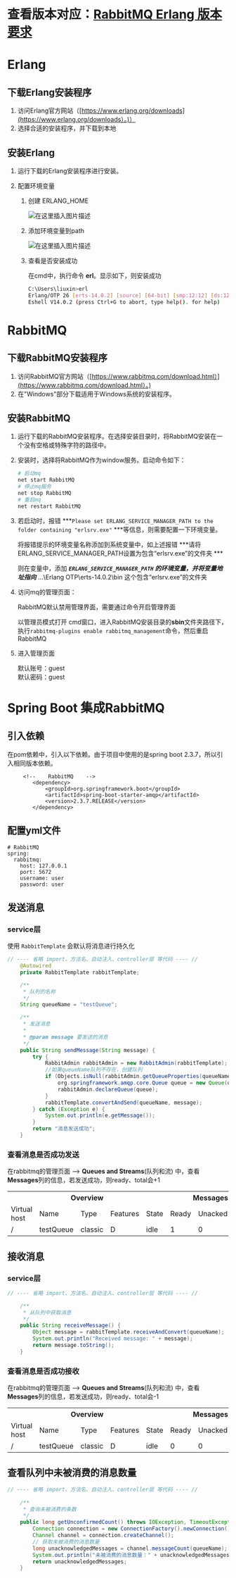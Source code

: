 # 查看版本对应：[RabbitMQ Erlang 版本要求](https://www.rabbitmq.com/which-erlang.html)

# Erlang

## 下载Erlang安装程序

1.  访问Erlang官方网站（[https://www.erlang.org/downloads](https://www.erlang.org/downloads）。)）
2.  选择合适的安装程序，并下载到本地

## 安装Erlang

1.  运行下载的Erlang安装程序进行安装。

2.  配置环境变量
    1.  创建 ERLANG\_HOME

        ![在这里插入图片描述](https://img-blog.csdnimg.cn/4968adb143424091ab555e90f1ed0542.png "在这里插入图片描述")
    2.  添加环境变量到path

        ![在这里插入图片描述](https://img-blog.csdnimg.cn/6537a1b0ff7b4f0aaa0c601fc0c92cd2.png "在这里插入图片描述")
    3.  查看是否安装成功

        在cmd中，执行命令 **erl**。显示如下，则安装成功

        ```bash
        C:\Users\liuxin>erl
        Erlang/OTP 26 [erts-14.0.2] [source] [64-bit] [smp:12:12] [ds:12:12:10] [async-threads:1] [jit:ns]
        Eshell V14.0.2 (press Ctrl+G to abort, type help(). for help)
        ```

# RabbitMQ

## 下载RabbitMQ安装程序

1.  访问RabbitMQ官方网站（[https://www.rabbitmq.com/download.html）](https://www.rabbitmq.com/download.html）。)
2.  在"Windows"部分下载适用于Windows系统的安装程序。

## 安装RabbitMQ

1.  运行下载的RabbitMQ安装程序。在选择安装目录时，将RabbitMQ安装在一个没有空格或特殊字符的路径中。

2.  安装时，选择将RabbitMQ作为window服务。启动命令如下：
    ```bash
    # 启动mq
    net start RabbitMQ
    # 停止mq服务
    net stop RabbitMQ
    # 重启mq
    net restart RabbitMQ
    ```

3.  若启动时，报错 \*\*\*`Please set ERLANG_SERVICE_MANAGER_PATH to the folder containing "erlsrv.exe"`  \*\*\*等信息，则需要配置一下环境变量。

    将报错提示的环境变量名称添加到系统变量中，如上述报错 \*\*\*请将ERLANG\_SERVICE\_MANAGER\_PATH设置为包含“erlsrv.exe”的文件夹  \*\*\*

    则在变量中，添加 ***`ERLANG_SERVICE_MANAGER_PATH`  的环境变量，并将变量地址指向*** ...\Erlang OTP\erts-14.0.2\bin 这个包含“erlsrv.exe”的文件夹

4.  访问mq的管理页面：

    RabbitMQ默认禁用管理界面，需要通过命令开启管理界面

    以管理员模式打开 cmd窗口，进入RabbitMQ安装目录的**sbin**文件夹路径下，执行`rabbitmq-plugins enable rabbitmq_management`命令，然后重启RabbitMQ

5.  进入管理页面

    默认账号：guest\
    默认密码：guest

# Spring Boot 集成RabbitMQ

## 引入依赖

在pom依赖中，引入以下依赖。由于项目中使用的是spring boot 2.3.7，所以引入相同版本依赖。

         <!--    RabbitMQ    -->
            <dependency>
                <groupId>org.springframework.boot</groupId>
                <artifactId>spring-boot-starter-amqp</artifactId>
                <version>2.3.7.RELEASE</version>
            </dependency>

## 配置yml文件

    # RabbitMQ
    spring:
      rabbitmq:
        host: 127.0.0.1
        port: 5672
        username: user
        password: user

## 发送消息

### service层

使用 `RabbitTemplate` 会默认将消息进行持久化

```java
// ---- 省略 import、方法名、自动注入、controller层 等代码 ---- //  	
	@Autowired
    private RabbitTemplate rabbitTemplate;

    /**
     * 队列的名称
     */
    String queueName = "testQueue";

    /**
     * 发送消息
     *
     * @param message 要发送的消息
     */
    public String sendMessage(String message) {
        try {
            RabbitAdmin rabbitAdmin = new RabbitAdmin(rabbitTemplate);
            //如果queueName队列不存在，创建队列
            if (Objects.isNull(rabbitAdmin.getQueueProperties(queueName))) {
                org.springframework.amqp.core.Queue queue = new Queue(queueName);
                rabbitAdmin.declareQueue(queue);
            }
            rabbitTemplate.convertAndSend(queueName, message);
        } catch (Exception e) {
            System.out.println(e.getMessage());
        }
        return "消息发送成功";
    }
```

### 查看消息是否成功发送

在rabbitmq的管理页面 --> **Queues and Streams**(队列和流) 中，查看**Messages**列的信息，若发送成功，则ready、total会+1

<table>
    <tr> 
    	<th colspan="5">Overview</th>
        <th colspan="3">Messages</th>
		<th colspan="3">Message rates</th>
   </tr>
   <tr> 
		<td>Virtual host</td>
   		<td>Name</td>
   		<td>Type</td>
   		<td>Features</td>
   		<td>State</td>
   		<td>Ready</td>
   		<td>Unacked</td>
   		<td>Total</td>
   		<td>incoming</td>
   		<td>deliver / get</td>
   		<td>ack</td>
   </tr>
    <tr> 
		<td>/</td>
   		<td>testQueue</td>
   		<td>	classic</td>
   		<td>D</td>
   		<td>idle</td>
   		<td>1</td>
   		<td>0</td>
   		<td>1</td>
   		<td>0.00/s</td>
   		<td>0.00/s</td>
   		<td>0.00/s</td>
   </tr>
</table>

## 接收消息

### service层

```java
// ---- 省略 import、方法名、自动注入、controller层 等代码 ---- //

    /**
     * 从队列中获取消息
     */
    public String receiveMessage() {
        Object message = rabbitTemplate.receiveAndConvert(queueName);
        System.out.println("Received message: " + message);
        return message.toString();
    }
```

### 查看消息是否成功接收

在rabbitmq的管理页面 --> **Queues and Streams**(队列和流) 中，查看**Messages**列的信息，若发送成功，则ready、total会-1

<table>
    <tr> 
    	<th colspan="5">Overview</th>
        <th colspan="3">Messages</th>
		<th colspan="3">Message rates</th>
   </tr>
   <tr> 
		<td>Virtual host</td>
   		<td>Name</td>
   		<td>Type</td>
   		<td>Features</td>
   		<td>State</td>
   		<td>Ready</td>
   		<td>Unacked</td>
   		<td>Total</td>
   		<td>incoming</td>
   		<td>deliver / get</td>
   		<td>ack</td>
   </tr>
    <tr> 
		<td>/</td>
   		<td>testQueue</td>
   		<td>	classic</td>
   		<td>D</td>
   		<td>idle</td>
   		<td>0</td>
   		<td>0</td>
   		<td>0</td>
   		<td>0.00/s</td>
   		<td>0.00/s</td>
   		<td>0.00/s</td>
   </tr>
</table>

## 查看队列中未被消费的消息数量

```java
// ---- 省略 import、方法名、自动注入、controller层 等代码 ---- //
    
	/**
     * 查询未被消费的条数
     */
    public long getUnconfirmedCount() throws IOException, TimeoutException {
        Connection connection = new ConnectionFactory().newConnection();
        Channel channel = connection.createChannel();
        // 获取未被消费的消息数量
        long unacknowledgedMessages = channel.messageCount(queueName);
        System.out.println("未被消费的消息数量：" + unacknowledgedMessages);
        return unacknowledgedMessages;
    }
```

